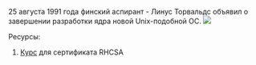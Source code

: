 
25 августа 1991 года финский аспирант - Линус Торвальдс объявил о завершении разработки ядра новой Unix-подобной ОС. 
![](сообщение_Торвальдса.png)

Ресурсы:
1) [Курс](https://basis.gnulinux.pro/ru/latest/basis/11/11._Практика.html) для сертификата RHCSA